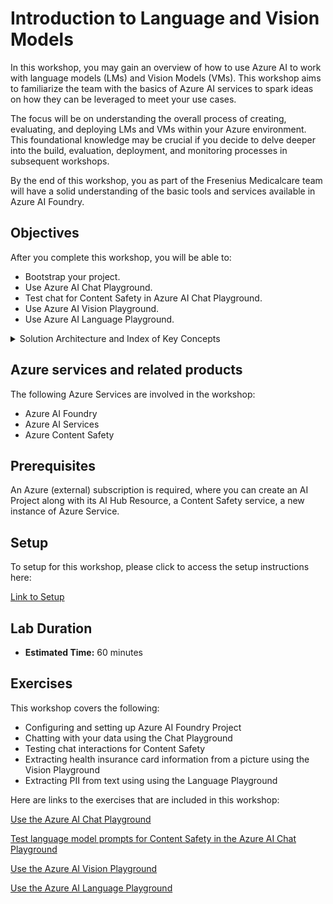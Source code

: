 # Introduction to Language and Vision Models

In this workshop, you may gain an overview of how to use Azure AI to work with language models (LMs) and Vision Models (VMs). This workshop aims to familiarize the team with the basics of Azure AI services to spark ideas on how they can be leveraged to meet your use cases.

The focus will be on understanding the overall process of creating, evaluating, and deploying LMs and VMs within your Azure environment. This foundational knowledge may be crucial if you decide to delve deeper into the build, evaluation, deployment, and monitoring processes in subsequent workshops.

By the end of this workshop, you as part of the Fresenius Medicalcare team will have a solid understanding of the basic tools and services available in Azure AI Foundry.

## Objectives

After you complete this workshop, you will be able to:

* Bootstrap your project.
* Use Azure AI Chat Playground.
* Test chat for Content Safety in Azure AI Chat Playground.
* Use Azure AI Vision Playground.
* Use Azure AI Language Playground.

<details markdown="block">
<summary>Solution Architecture and Index of Key Concepts </summary>

## Solution Architecture

The architecture of this workshop includes an AI project within Azure AI Foundry. The AI Foundry Hub includes the Azure Subcription, Resource Group, and Azure Content Safety service. The AI Foundry Hub provides integration with AI services, and Azure Storage Accounts to implement AI-based solutions. The Chat Playground offers tools like Chat Playground, Deployments, and Prompt Flow, that enable quick and easy access to AI models such as GPT-4o, PHI-3 and interactive development tools.

The following diagram shows Azure AI Foundry and the scope of use within the environment:

![Diagram](./images/resource-provider-connected-resources.png)

## Azure AI Resource  
   
The Azure AI Resource is the main Azure resource for AI Foundry. It provides a working environment for teams to build and manage AI applications. It allows access to multiple Azure AI services in a single setup and includes features for billing, security configuration, and monitoring.  
   
## Azure AI projects  
   
Azure AI projects are organizational containers that provide tools for AI customization and orchestration. They allow you to organize your work, save state across different tools (such as prompt flow), and collaborate with others. Projects also help you keep track of billing, manage access, and provide data isolation.  
   
## Azure AI Service  
   
The Azure AI Service offers a unified endpoint and API Keys to access multiple services, such as Azure Content Safety, Speech, and Vision. These services are shared across all projects, providing a centralized and efficient way to access them.
   
## Storage Account  
   
The Storage Account stores artifacts for your projects, such as flows and evaluations. To ensure data isolation, storage containers are prefixed using the project GUID, and they are conditionally secured for the project identity.  
   
## Key Vault  
   
The Key Vault is used to store secrets, such as connection strings for your resource connections. To maintain data isolation, secrets cannot be retrieved across projects via APIs, ensuring the security of your sensitive information.  
   
## Container Registry  
   
The Container Registry stores Docker images that are created when using the custom runtime for prompt flow. To ensure data isolation, Docker images are prefixed using the project GUID, allowing for easy identification and management.  
   
## Application Insights  
   
Application Insights is used as a log storage option when you choose to enable application-level logging for your deployed prompt flows. It provides a centralized location to store and analyze logs for monitoring and troubleshooting purposes.  
   
## Log Analytics Workspaces  
   
Log Analytics Workspaces serve as the backing storage for application insights, handling log ingestion. They provide a scalable and reliable solution for storing and analyzing log data from your AI applications.

</details>

## Azure services and related products

The following Azure Services are involved in the workshop:
- Azure AI Foundry
- Azure AI Services
- Azure Content Safety

## Prerequisites

An Azure (external) subscription is required, where you can create an AI Project along with its AI Hub Resource, a Content Safety service, a new instance of Azure Service.

## Setup

To setup for this workshop, please click to access the setup instructions here:

[Link to Setup](01_setup.md)

## Lab Duration

* **Estimated Time:** 60 minutes

## Exercises

This workshop covers the following:

* Configuring and setting up Azure AI Foundry Project
* Chatting with your data using the Chat Playground
* Testing chat interactions for Content Safety
* Extracting health insurance card information from a picture using the Vision Playground
* Extracting PII from text using using the Language Playground

Here are links to the exercises that are included in this workshop:

[Use the Azure AI Chat Playground](01_01.md)

[Test language model prompts for Content Safety in the Azure AI Chat Playground](01_02.md)

[Use the Azure AI Vision Playground](01_03.md)

[Use the Azure AI Language Playground](01_4.md)